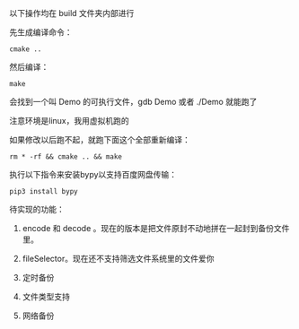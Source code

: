 以下操作均在 build 文件夹内部进行

先生成编译命令：

```
cmake ..
```
然后编译：
```
make 
```

会找到一个叫 Demo 的可执行文件，gdb Demo 或者 ./Demo 就能跑了

注意环境是linux，我用虚拟机跑的

如果修改以后跑不起，就跑下面这个全部重新编译：

```
rm * -rf && cmake .. && make
```

执行以下指令来安装bypy以支持百度网盘传输：

```
pip3 install bypy
```

待实现的功能：

1. encode 和 decode 。现在的版本是把文件原封不动地拼在一起封到备份文件里。

2. fileSelector。现在还不支持筛选文件系统里的文件爱你

3. 定时备份

4. 文件类型支持

5. 网络备份
